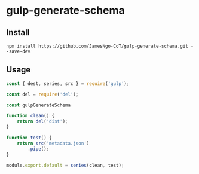 # gulp-generate-schema

## Install

```
npm install https://github.com/JamesNgo-CoT/gulp-generate-schema.git --save-dev
```

## Usage

``` JavaScript
const { dest, series, src } = require('gulp');

const del = require('del');

const gulpGenerateSchema

function clean() {
	return del('dist');
}

function test() {
	return src('metadata.json')
		.pipe();
}

module.export.default = series(clean, test);
```
